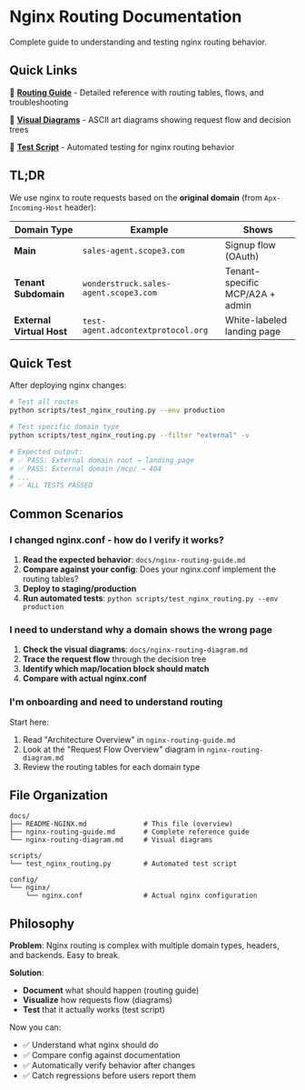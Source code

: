 # Nginx Routing Documentation

Complete guide to understanding and testing nginx routing behavior.

## Quick Links

📖 **[Routing Guide](./nginx-routing-guide.md)** - Detailed reference with routing tables, flows, and troubleshooting

🎨 **[Visual Diagrams](./nginx-routing-diagram.md)** - ASCII art diagrams showing request flow and decision trees

🧪 **[Test Script](../scripts/test_nginx_routing.py)** - Automated testing for nginx routing behavior

## TL;DR

We use nginx to route requests based on the **original domain** (from `Apx-Incoming-Host` header):

| Domain Type | Example | Shows |
|-------------|---------|-------|
| **Main** | `sales-agent.scope3.com` | Signup flow (OAuth) |
| **Tenant Subdomain** | `wonderstruck.sales-agent.scope3.com` | Tenant-specific MCP/A2A + admin |
| **External Virtual Host** | `test-agent.adcontextprotocol.org` | White-labeled landing page |

## Quick Test

After deploying nginx changes:

```bash
# Test all routes
python scripts/test_nginx_routing.py --env production

# Test specific domain type
python scripts/test_nginx_routing.py --filter "external" -v

# Expected output:
# ✅ PASS: External domain root → landing page
# ✅ PASS: External domain /mcp/ → 404
# ...
# ✅ ALL TESTS PASSED
```

## Common Scenarios

### I changed nginx.conf - how do I verify it works?

1. **Read the expected behavior**: `docs/nginx-routing-guide.md`
2. **Compare against your config**: Does your nginx.conf implement the routing tables?
3. **Deploy to staging/production**
4. **Run automated tests**: `python scripts/test_nginx_routing.py --env production`

### I need to understand why a domain shows the wrong page

1. **Check the visual diagrams**: `docs/nginx-routing-diagram.md`
2. **Trace the request flow** through the decision tree
3. **Identify which map/location block should match**
4. **Compare with actual nginx.conf**

### I'm onboarding and need to understand routing

Start here:
1. Read "Architecture Overview" in `nginx-routing-guide.md`
2. Look at the "Request Flow Overview" diagram in `nginx-routing-diagram.md`
3. Review the routing tables for each domain type

## File Organization

```
docs/
├── README-NGINX.md              # This file (overview)
├── nginx-routing-guide.md       # Complete reference guide
└── nginx-routing-diagram.md     # Visual diagrams

scripts/
└── test_nginx_routing.py        # Automated test script

config/
└── nginx/
    └── nginx.conf               # Actual nginx configuration
```

## Philosophy

**Problem**: Nginx routing is complex with multiple domain types, headers, and backends. Easy to break.

**Solution**: 
- **Document** what should happen (routing guide)
- **Visualize** how requests flow (diagrams)
- **Test** that it actually works (test script)

Now you can:
- ✅ Understand what nginx should do
- ✅ Compare config against documentation
- ✅ Automatically verify behavior after changes
- ✅ Catch regressions before users report them
